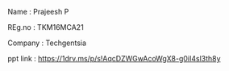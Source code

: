 Name : Prajeesh P

REg.no : TKM16MCA21

Company : Techgentsia

ppt link : https://1drv.ms/p/s!AqcDZWGwAcoWgX8-g0iI4sl3th8y

